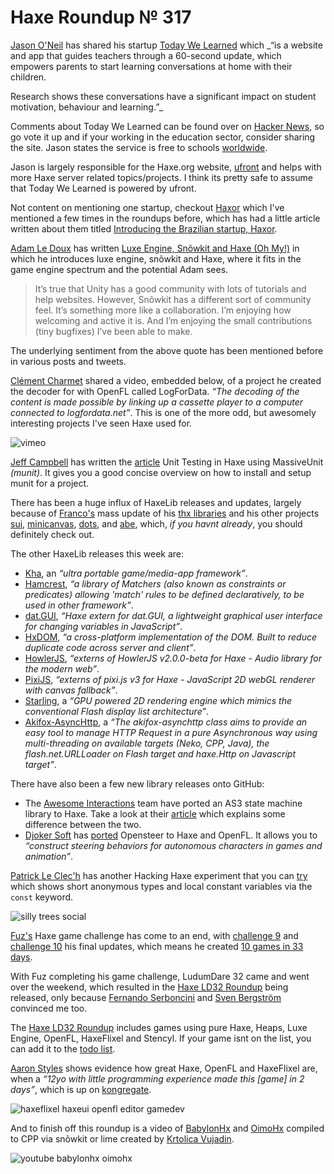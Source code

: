[_template]: ../templates/roundup.html
[date]: / "2015-04-28 10:22:00"
[modified]: / "2015-04-29 14:15:00"
[published]: / "2015-04-29 14:15:00"
[“”]: a ""
# Haxe Roundup № 317

[Jason O'Neil][tw1] has shared his startup [Today We Learned][l1] which _“is a 
website and app that guides teachers through a 60-second update, which 
empowers parents to start learning conversations at home with their children.

Research shows these conversations have a significant impact on student 
motivation, behaviour and learning.”_

Comments about Today We Learned can be found over on [Hacker News][l2], so go vote it
up and if your working in the education sector, consider sharing the site. Jason states
the service is free to schools [worldwide][l3].

Jason is largely responsible for the Haxe.org website, [ufront][l4] and helps with 
more Haxe server related topics/projects. I think its pretty safe to assume
that Today We Learned is powered by ufront.

Not content on mentioning one startup, checkout [Haxor][l5] which I've mentioned
a few times in the roundups before, which has had a little article written about them
titled [Introducing the Brazilian startup, Haxor][l6].

[Adam Le Doux][tw2] has written [Luxe Engine, Snõwkit and Haxe (Oh My!)][l7] in which
he introduces luxe engine, snõwkit and Haxe, where it fits in the game engine 
spectrum and the potential Adam sees.

> It’s true that Unity has a good community with lots of tutorials and help 
websites. However, Snõwkit has a different sort of community feel. It’s 
something more like a collaboration. I’m enjoying how welcoming and active it is. 
And I’m enjoying the small contributions (tiny bugfixes) I’ve been able to make.

The underlying sentiment from the above quote has been mentioned before in various
posts and tweets.

[Clément Charmet][tw3] shared a video, embedded below, of a project he created 
the decoder for with OpenFL called LogForData. _“The decoding of the content is 
made possible by linking up a cassette player to a computer connected to 
logfordata.net”_. This is one of the more odd, but awesomely interesting projects 
I've seen Haxe used for.

![vimeo](123623506)

[Jeff Campbell][tw12] has written the [article][l30] Unit Testing in Haxe using
MassiveUnit _(munit)_. It gives you a good concise overview on how to install and
setup munit for a project.

There has been a huge influx of HaxeLib releases and updates, largely because of
[Franco's][tw4] mass update of his [thx libraries][l8] and his other
projects [sui][l9], [minicanvas][l10], [dots][l11], and [abe][l12], which, _if you
havnt already_, you should definitely check out.

The other HaxeLib releases this week are:
	
+ [Kha][l13], an _“ultra portable game/media-app framework”_.
+ [Hamcrest][l14], _“a library of Matchers (also known as constraints or 
predicates) allowing 'match' rules to be defined declaratively, to be used in 
other framework”_.
+ [dat.GUI][l15], _“Haxe extern for dat.GUI, a lightweight graphical user interface for changing variables in JavaScript”_.
+ [HxDOM][l16], _“a cross-platform implementation of the DOM. Built to reduce 
duplicate code across server and client”_.
+ [HowlerJS][l17], _“externs of HowlerJS v2.0.0-beta for Haxe - Audio library 
for the modern web”_.
+ [PixiJS][l18], _“externs of pixi.js v3 for Haxe - JavaScript 2D webGL 
renderer with canvas fallback”_.
+ [Starling][l19], a _“GPU powered 2D rendering engine which mimics the 
conventional Flash display list architecture”_.
+ [Akifox-AsyncHttp][l28], a _“The akifox-asynchttp class aims to 
provide an easy tool to manage HTTP Request in a pure Asynchronous way using 
multi-threading on available targets (Neko, CPP, Java), the flash.net.URLLoader 
on Flash target and haxe.Http on Javascript target”_.

There have also been a few new library releases onto GitHub:
	
+ The [Awesome Interactions][tw5] team have ported an AS3 state machine library to
Haxe. Take a look at their [article][l20] which explains some difference between the
two.
+ [Djoker Soft][tw6] has [ported][l21] Opensteer to Haxe and OpenFL. It allows you
to _“construct steering behaviors for autonomous characters in games and animation”_.

[Patrick Le Clec'h][tw11] has another Hacking Haxe experiment that you can [try][l29]
which shows short anonymous types and local constant variables via the `const` keyword.

![silly trees social](/img/317/sillytrees.png "Silly trees missed the memo to not auto-place over water by @ericmbernier in AWickedCurse.com")

[Fuz's][tw7] Haxe game challenge has come to an end, with [challenge 9][l22] and
[challenge 10][l23] his final updates, which means he created [10 games in 33 days][l24].

With Fuz completing his game challenge, LudumDare 32 came and went over the weekend,
which resulted in the [Haxe LD32 Roundup][l25] being released, only because
[Fernando Serboncini][tw8] and [Sven Bergström][tw9] convinced me too.

The [Haxe LD32 Roundup][l25] includes games using pure Haxe, Heaps, Luxe Engine,
OpenFL, HaxeFlixel and Stencyl. If your game isnt on the list, you can add it
to the [todo list][l26].

[Aaron Styles][tw10] shows evidence how great Haxe, OpenFL and HaxeFlixel are, when
a _“12yo with little programming experience made this [game] in 2 days”_, which
is up on [kongregate][l27].

![haxeflixel haxeui openfl editor gamedev](/img/317/ide.png "@haza418 working on an editor for HaxeFlixel using HaxeUI and OpenFL")

And to finish off this roundup is a video of [BabylonHx][l31] and [OimoHx][l32]
compiled to CPP via snõwkit or lime created by [Krtolica Vujadin][gh1].

![youtube babylonhx oimohx](DphdCNEiBzs)

[gh1]: https://github.com/vujadin "@vujadin"

[tw12]: https://twitter.com/StampyTurtle "@StampyTurtle"
[tw11]: https://twitter.com/pleclech "@pleclech"
[tw10]: https://twitter.com/Charcoal "@Charcoal"
[tw9]: https://twitter.com/___discovery "@___discovery"
[tw8]: https://twitter.com/fserb "@fserb"
[tw7]: https://twitter.com/fuz_games "@fuz_games"
[tw6]: https://twitter.com/djokersoft "@djokersoft"
[tw5]: https://twitter.com/AwesomeIntGames "@AwesomeIntGames"
[tw4]: https://twitter.com/fponticelli "@fponticelli"
[tw3]: https://twitter.com/clemenchar "@clemenchar"
[tw2]: https://twitter.com/adamledoux "@adamledoux"
[tw1]: https://twitter.com/jasonaoneil "@jasonaoneil"
	
[l32]: https://github.com/vujadin/OimoHx "OimoHx on GitHub"
[l31]: https://github.com/vujadin/BabylonHx "BabylonHx on GitHub"
[l30]: http://therealjeffcampbell.com/?p=6994 "Unit Testing in Haxe using MassiveUnit"
[l29]: http://hacking-haxe.atouchofcode.com/#C2CB9 "Hacking Haxe Short Anonymous type and const variables"
[l28]: http://lib.haxe.org/p/akifox-asynchttp "Akifox-AsyncHttp on HaxeLib"
[l27]: http://www.kongregate.com/games/emmikk/maze-runner "Maze Runner on Kongregate"
[l26]: https://github.com/skial/haxe.io/issues/118 "The Haxe LD32 Todo List on GitHub"
[l25]: http://haxe.io/ld/32/ "The Haxe LudumDare 32 Roundup"
[l24]: https://fuzdevlog.wordpress.com/2015/04/24/haxe-challenge-completed-10-games-in-33-days/ "Haxe Challenge Completed - 10 games in 33 days"
[l23]: https://fuzdevlog.wordpress.com/2015/04/24/haxe-challenge-game-10-completed/ "Haxe Challenge 10 Complete"
[l22]: https://fuzdevlog.wordpress.com/2015/04/23/haxe-challenge-game-9-completed/ "Haxe Challenge 9 Complete"
[l21]: https://github.com/akadjoker/haxesteer "HaxeSteer on GitHub"
[l20]: http://www.awesomeinteractions.com/a-port-of-as3-state-machine-to-haxe/ "A port of AS3 State Machine to Haxe"
[l19]: http://lib.haxe.org/p/starling "Starling on HaxeLib"
[l18]: http://lib.haxe.org/p/pixijs "PixiJS on HaxeLib"
[l17]: http://lib.haxe.org/p/howlerjs "HowlerJS on HaxeLib"
[l16]: http://lib.haxe.org/p/hxdom "HxDOM on HaxeLib"
[l15]: http://lib.haxe.org/p/dat.GUI "dat.GUI on HaxeLib"
[l14]: http://lib.haxe.org/p/hamcrest "Hamcrest on HaxeLib"
[l13]: http://lib.haxe.org/p/kha "Kha on HaxeLib"
[l12]: http://lib.haxe.org/p/abe "Abe on HaxeLib"
[l11]: http://lib.haxe.org/p/dots "Dots on HaxeLib"
[l10]: http://lib.haxe.org/p/minicanvas "Minicanvas on HaxeLib"
[l9]: http://lib.haxe.org/p/sui "Sui on HaxeLib"
[l8]: http://thx-lib.org "Thx libraries for Haxe"
[l7]: https://ledouxing.wordpress.com/2015/03/02/luxe-engine-snowkit-and-haxe-oh-my/ "Luxe Engine, Snowkit and Haxe (Oh My!)"
[l6]: http://gen.xyz/blog/haxor "Introducing the Brazilian startup, Haxor"
[l5]: http://haxor.xyz "Haxor Engine"
[l4]: https://github.com/ufront "UFront on GitHub"
[l3]: https://news.ycombinator.com/item?id=9436864 "Today We Learned - Free for schools worldwide"
[l2]: https://news.ycombinator.com/item?id=9432845 "Hacker News - Today We Learned"
[l1]: https://todaywelearned.co/ "Today We Learned"